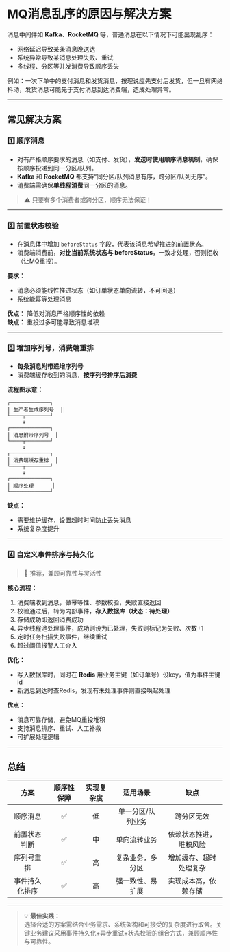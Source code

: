 # MQ消息乱序的原因与解决方案

消息中间件如 **Kafka**、**RocketMQ** 等，普通消息在以下情况下可能出现乱序：

- 网络延迟导致某条消息晚送达
- 系统异常导致某消息处理失败、重试
- 多线程、分区等并发消费导致顺序丢失

例如：一次下单中的支付消息和发货消息，按理说应先支付后发货，但一旦有网络抖动，发货消息可能先于支付消息到达消费端，造成处理异常。

---

## 常见解决方案

### 1️⃣ 顺序消息

- 对有严格顺序要求的消息（如支付、发货），**发送时使用顺序消息机制**，确保按顺序投递到同一分区/队列。
- **Kafka** 和 **RocketMQ** 都支持“同分区/队列消息有序，跨分区/队列无序”。
- 消费端需确保**单线程消费**同一分区的消息。

> ⚠️ 只要有多个消费者或跨分区，顺序无法保证！

---

### 2️⃣ 前置状态校验

- 在消息体中增加 `beforeStatus` 字段，代表该消息希望推进的前置状态。
- 消费端消费前，**对比当前系统状态与 beforeStatus**，一致才处理，否则拒收（让MQ重投）。

**要求：**
- 消息必须能线性推进状态（如订单状态单向流转，不可回退）
- 系统能幂等处理消息

**优点：** 降低对消息严格顺序性的依赖  
**缺点：** 重投过多可能导致消息堆积

---

### 3️⃣ 增加序列号，消费端重排

- **每条消息附带递增序列号**
- 消费端缓存收到的消息，**按序列号排序后消费**

**流程图示意：**
```
┌─────────────┐
│ 生产者生成序列号  │
└────┬────────┘
     ↓
┌─────────────┐
│ 消息附带序列号  │
└────┬────────┘
     ↓
┌─────────────┐
│ 消费端缓存重排  │
└────┬────────┘
     ↓
┌─────────────┐
│ 顺序处理      │
└─────────────┘
```

**缺点：**
- 需要维护缓存，设置超时时间防止丢失消息
- 系统复杂度提升

---

### 4️⃣ 自定义事件排序与持久化

> 🚀 推荐，兼顾可靠性与灵活性

**核心流程：**
1. 消费端收到消息，做幂等性、参数校验，失败直接返回
2. 校验通过后，转为内部事件，**存入数据库（状态：待处理）**
3. 存储成功即返回消费成功
4. 异步线程池处理事件，成功则设为已处理，失败则标记为失败、次数+1
5. 定时任务扫描失败事件，继续重试
6. 超过阈值报警人工介入

**优化：**
- 写入数据库时，同时在 **Redis** 用业务主键（如订单号）设key，值为事件主键id
- 新消息到达时查Redis，发现有未处理事件则直接唤起处理

**优点：**
- 消息可靠存储，避免MQ重投堆积
- 支持消息排序、重试、人工补救
- 可扩展处理逻辑

---

## 总结

|      方案      | 顺序性保障 | 实现复杂度 |     适用场景      |          缺点          |
| :------------: | :--------: | :--------: | :---------------: | :--------------------: |
|    顺序消息    |     ✅      |     低     | 单一分区/队列业务 |       跨分区无效       |
|  前置状态判断  |     ✅      |     中     |   单向流转业务    | 依赖状态推进，堆积风险 |
|   序列号重排   |     ✅      |     高     | 复杂业务，多分区  | 增加缓存、超时处理复杂 |
| 事件持久化排序 |     ✅      |     高     | 强一致性、易扩展  |  实现成本高，依赖存储  |

---

> 💡 **最佳实践：**  
> 选择合适的方案需结合业务需求、系统架构和可接受的复杂度进行取舍。关键业务建议采用事件持久化+异步重试+状态校验的组合方式，兼顾顺序性与可靠性。